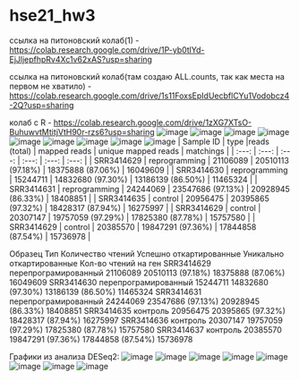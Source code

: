 # hse21_hw3
ссылка на питоновский колаб(1) - https://colab.research.google.com/drive/1P-yb0tlYd-EjJljepfhpRv4Xc1v62xAS?usp=sharing

ссылка на питоновский колаб(там создаю ALL.counts, так как места на первом не хватило) - https://colab.research.google.com/drive/1s11FoxsEpIdUecbflCYu1Vodobcz4-2Q?usp=sharing

колаб с R - https://colab.research.google.com/drive/1zXG7XTsO-BuhuwvtMtitjVtH90r-rzs6?usp=sharing
![image](https://user-images.githubusercontent.com/92381120/144407756-f9888e78-d66b-4b5d-8e07-abba97ab707d.png)
![image](https://user-images.githubusercontent.com/92381120/144407791-69e9153e-e201-4064-bf70-f8ac17ca2358.png)
![image](https://user-images.githubusercontent.com/92381120/144407812-96935b7a-c0f0-448a-ba79-29854b18c39c.png)
![image](https://user-images.githubusercontent.com/92381120/144407826-b114d97d-4bfe-4211-899e-9c358ef6e2b9.png)
![image](https://user-images.githubusercontent.com/92381120/144407842-0efe6ae1-3eea-414f-bf78-f5168da55258.png)
![image](https://user-images.githubusercontent.com/92381120/144407852-5a6d8dc5-d6c0-4be5-8342-50b7da9eaa66.png)
![image](https://user-images.githubusercontent.com/92381120/144407867-127b9dbb-a1ab-4a79-aa66-2cb1894672aa.png)
![image](https://user-images.githubusercontent.com/92381120/144407896-bd2d1601-2660-4179-9dd2-e4f78b60c9e2.png)
![image](https://user-images.githubusercontent.com/92381120/144409808-8212e876-fe90-43a4-8840-b38719097fa4.png)
| Sample ID | type |reads (total) |	mapped reads |	unique mapped reads |	matchings |
| :---: | :---: | :---: | :---: | :---: | :---: |
| SRR3414629 |	reprogramming |	21106089  |	20510113 (97.18%) |	18375888 (87.06%) |	16049609 |
| SRR3414630 |	reprogramming |	15244711 | 14832680 (97.30%) | 13186139 (86.50%) | 11465324 |
| SRR3414631 |	reprogramming |	24244069 |	23547686 (97.13%) |	20928945 (86.33%) |	18408851 |
| SRR3414635 |	control |	20956475 |	20395865 (97.32%) |	18428317 (87.94%) |	16275997 |
| SRR3414629 |	control |	20307147 |	19757059 (97.29%) |	17825380 (87.78%) |	15757580 |
| SRR3414629 |	control |	20385570 |	19847291 (97.36%) |	17844858 (87.54%) |	15736978 |

Образец	Тип	Количество чтений	Успешно откартированные	Уникально откартированные	Кол-во чтений на ген
SRR3414629	перепрограмированный	21106089	20510113 (97.18%)	18375888 (87.06%)	16049609
SRR3414630	перепрограмированный	15244711	14832680 (97.30%)	13186139 (86.50%)	11465324
SRR3414631	перепрограмированный	24244069	23547686 (97.13%)	20928945 (86.33%)	18408851
SRR3414635	контроль	20956475	20395865 (97.32%)	18428317 (87.94%)	16275997
SRR3414636	контроль	20307147	19757059 (97.29%)	17825380 (87.78%)	15757580
SRR3414637	контроль	20385570	19847291 (97.36%)	17844858 (87.54%)	15736978

Графики из анализа DESeq2:
![image](https://user-images.githubusercontent.com/92381120/144410161-cfb4714e-303b-42d4-9f9d-b726149c9414.png)
![image](https://user-images.githubusercontent.com/92381120/144410219-942e3bfa-f173-45b3-9198-4d7f788cba96.png)
![image](https://user-images.githubusercontent.com/92381120/144410259-b572dd2e-082e-4fcf-b7cc-baf63636b9f9.png)
![image](https://user-images.githubusercontent.com/92381120/144410329-7c9d69c3-386a-4466-8c43-7d641e21836c.png)
![image](https://user-images.githubusercontent.com/92381120/144410365-bfd8daf6-1b27-4a19-90bc-6071e49fa041.png)
![image](https://user-images.githubusercontent.com/92381120/144410392-e289e078-3170-44bc-a658-395a1827b464.png)
![image](https://user-images.githubusercontent.com/92381120/144410428-b2c8114f-d324-4916-9434-8dccf2d60667.png)
![image](https://user-images.githubusercontent.com/92381120/144410492-8ba979d1-c1ed-435f-bf4c-d8cc19985ab4.png)
